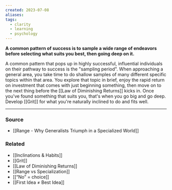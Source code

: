 ```yaml
---
created: 2023-07-08
aliases: 
tags:
  - clarity
  - learning
  - psychology
---
```

**A common pattern of success is to sample a wide range of endeavors before selecting what suits you best, then going deep on it.**

A common pattern that pops up in highly successful, influential individuals on their pathway to success is the "sampling period". When approaching a general area, you take time to do shallow samples of many different specific topics within that area. You explore that topic in brief, enjoy the rapid return on investment that comes with just beginning something, then move on to the next thing before the [[Law of Diminishing Returns]] kicks in. Once you've found something that suits you, that's when you go big and go deep. Develop [[Grit]] for what you're naturally inclined to do and fits well.

****
### Source
- [[Range - Why Generalists Triumph in a Specialized World]]

### Related
- [[Inclinations & Habits]]
- [[Grit]]
- [[Law of Diminishing Returns]]
- [[Range vs Specialization]]
- [[“No” = choice]]
- [[First Idea ≠ Best Idea]]